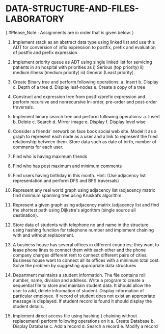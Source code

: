 # DATA-STRUCTURE-AND-FILES-LABORATORY

( #Please_Note : Assignments are in order that is given below. )

1. Implement stack as an abstract data type using linked list and use this ADT for conversion of
infix expression to postfix, prefix and evaluation of postfix and prefix expression.

2. Implement priority queue as ADT using single linked list for servicing patients in an hospital
with priorities as i) Serious (top priority) ii) medium illness (medium priority) iii) General (Least
priority).

3. Create Binary tree and perform following operations:
a. Insert
b. Display
c. Depth of a tree
d. Display leaf-nodes
e. Create a copy of a tree

4. Construct and expression tree from postfix/prefix expression and perform recursive and nonrecursive
In-order, pre-order and post-order traversals.
5. Implement binary search tree and perform following operations:
a. Insert
b. Delete
c. Search
d. Mirror image
e. Display
f. Display level wise

6. Consider a friends’ network on face book social web site. Model it as a graph to represent each
node as a user and a link to represent the fried relationship between them. Store data such as
date of birth, number of comments for each user.
1. Find who is having maximum friends
2. Find who has post maximum and minimum comments
3. Find users having birthday in this month.
Hint: (Use adjacency list representation and perform DFS and BFS traversals)

7. Represent any real world graph using adjacency list /adjacency matrix find minimum spanning
tree using Kruskal’s algorithm.

8. Represent a given graph using adjacency matrix /adjacency list and find the shortest path using
Dijkstra's algorithm (single source all destination).

9. Store data of students with telephone no and name in the structure using hashing function for
telephone number and implement chaining with and without replacement.

10. A business house has several offices in different countries; they want to lease phone lines to
connect them with each other and the phone company charges different rent to connect
different pairs of cities. Business house want to connect all its offices with a minimum total
cost. Solve the problem by suggesting appropriate data structures

11. Department maintains a student information. The file contains roll number, name, division and
address. Write a program to create a sequential file to store and maintain student data. It
should allow the user to add, delete information of student. Display information of particular
employee. If record of student does not exist an appropriate message is displayed. If student
record is found it should display the student details.

12. Implement direct access file using hashing ( chaining without replacement) perform following
operations on it
a. Create Database
b. Display Database
c. Add a record
d. Search a record
e. Modify a record
